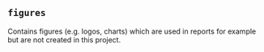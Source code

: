 ## `figures`

Contains figures (e.g. logos, charts) which are used in reports for example but are not created in this project.